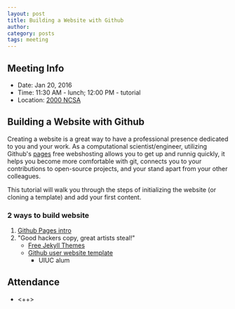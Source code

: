 ```yaml
---
layout: post
title: Building a Website with Github
author:
category: posts
tags: meeting
---
```


## Meeting Info

* Date: Jan 20, 2016
* Time: 11:30 AM - lunch; 12:00 PM - tutorial
* Location: [2000 NCSA][ncsa_map]

## Building a Website with Github

Creating a website is a great way to have a professional presence dedicated to you and your work. 
As a computational scientist/engineer, utilizing Github's [pages][github] free webshosting allows you to get up and runnig quickly, it helps you become more comfortable with git, connects you to your contributions to open-source projects, and your stand apart from your other colleagues.

This tutorial will walk you through the steps of initializing the website (or cloning a template) and add your first content.

### 2 ways to build website

1. [Github Pages intro](https://pages.github.com/)
2. "Good hackers copy, great artists steal!"
  	- [Free Jekyll Themes](http://jekyllthemes.org/)
  	- [Github user website template](https://github.com/svmiller/steve-ngvb-jekyll-template)
  		- UIUC alum

## Attendance

- <++>


[ncsa_map]: http://illinois.edu/map/view?skinId=0&ACTION=MAP&buildingId=564
[github]: https://pages.github.com/
